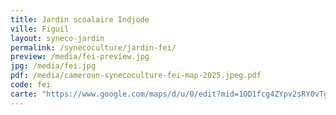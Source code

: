 ```yaml
---
title: Jardin scoalaire Indjode
ville: Figuil
layout: syneco-jardin
permalink: /synecoculture/jardin-fei/
preview: /media/fei-preview.jpg
jpg: /media/fei.jpg
pdf: /media/cameroun-synecoculture-fei-map-2025.jpeg.pdf
code: fei
carte: "https://www.google.com/maps/d/u/0/edit?mid=1OD1fcg4ZYpv2sRY0vTgWqwvDEmE3EgI&ll=9.883330603148739%2C14.045207547849472&z=21"
---
```

